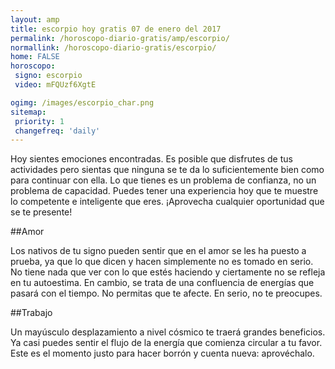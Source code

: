 ```yaml
---
layout: amp
title: escorpio hoy gratis 07 de enero del 2017 
permalink: /horoscopo-diario-gratis/amp/escorpio/
normallink: /horoscopo-diario-gratis/escorpio/
home: FALSE
horoscopo:
 signo: escorpio
 video: mFQUzf6XgtE

ogimg: /images/escorpio_char.png
sitemap:
 priority: 1
 changefreq: 'daily'
---
```



Hoy sientes emociones encontradas. Es posible que disfrutes de tus actividades pero sientas que ninguna se te da lo suficientemente bien como para continuar con ella. Lo que tienes es un problema de confianza, no un problema de capacidad. Puedes tener una experiencia hoy que te muestre lo competente e inteligente que eres. ¡Aprovecha cualquier oportunidad que se te presente!

##Amor

Los nativos de tu signo pueden sentir que en el amor se les ha puesto a prueba, ya que lo que dicen y hacen simplemente no es tomado en serio. No tiene nada que ver con lo que estés haciendo y ciertamente no se refleja en tu autoestima. En cambio, se trata de una confluencia de energías que pasará con el tiempo. No permitas que te afecte. En serio, no te preocupes.

##Trabajo

Un mayúsculo desplazamiento a nivel cósmico te traerá grandes beneficios. Ya casi puedes sentir el flujo de la energía que comienza circular a tu favor. Este es el momento justo para hacer borrón y cuenta nueva: aprovéchalo.